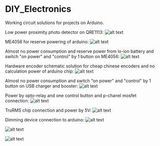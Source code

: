 # DIY_Electronics
Working circuit solutions for projects on Arduino.

Low power proximity photo detector on QRE1113:
![alt text](https://github.com/EgorichKiev/DIY_Electronics/blob/master/DSC_6026.JPG)

ME4056 for reserve powering of arduino:
![alt text](https://github.com/EgorichKiev/DIY_Electronics/blob/master/ME4056.jpg)

Almost no power consumption and reserve power from lo-ion battery and switch "on power" and "control" by 1 button on ME4056:
![alt text](https://github.com/EgorichKiev/DIY_Electronics/blob/master/DSC_6029.JPG)

Hardware encoder schematic solution for cheap chinese encoders and no calculation power of arduino chip:
![alt text](https://github.com/EgorichKiev/DIY_Electronics/blob/master/DSC_6030.JPG)

Almost no power consumption and switch "on power" and "control" by 1 button on USB charger and booster:
![alt text](https://github.com/EgorichKiev/DIY_Electronics/blob/master/_20190217_194517.JPG)

Power by opto-relay and one control button and p-chanel mosfet connection:
![alt text](https://github.com/EgorichKiev/DIY_Electronics/blob/master/DSC_6038.JPG)

TruRMS chip connection and power by 5V:
![alt text](https://github.com/EgorichKiev/DIY_Electronics/blob/master/DSC_6039.JPG)

Dimming device connection to arduino:
![alt text](https://github.com/EgorichKiev/DIY_Electronics/blob/master/DSC_6035.JPG)


![alt text](https://github.com/EgorichKiev/DIY_Electronics/blob/master/DSC_6036.JPG)

![alt text](https://github.com/EgorichKiev/DIY_Electronics/blob/master/DSC_6041.JPG)

